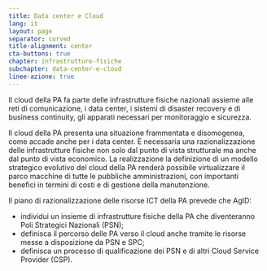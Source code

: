 ```yaml
---
title: Data center e Cloud
lang: it
layout: page
separator: curved
title-alignment: center
cta-buttons: true
chapter: infrastrutture-fisiche
subchapter: data-center-e-cloud
linee-azione: true
---
```

Il cloud della PA fa parte delle infrastrutture fisiche nazionali assieme alle reti di comunicazione, i data center, i sistemi di disaster recovery e di business continuity, gli apparati necessari per monitoraggio e sicurezza.

Il cloud della PA presenta una situazione frammentata e disomogenea, come accade anche per i data center. È necessaria una razionalizzazione delle infrastrutture fisiche non solo dal punto di vista strutturale ma anche dal punto di vista economico. La realizzazione la definizione di un modello strategico evolutivo del cloud della PA renderà possibile virtualizzare il parco macchine di tutte le pubbliche amministrazioni, con importanti benefici in termini di costi e di gestione della manutenzione.

Il piano di razionalizzazione delle risorse ICT della PA prevede che AgID:

- individui un insieme di infrastrutture fisiche della PA che diventeranno Poli Strategici Nazionali (PSN);
- definisca il percorso delle PA verso il cloud anche tramite le risorse messe a disposizione da PSN e SPC;
- definisca un processo di qualificazione dei PSN e di altri Cloud Service Provider (CSP).
